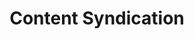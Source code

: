 ---
# This topic lives at
# https://digital.gov/topics/content-syndication

# Topic Title
title: "Content Syndication"

# description — keep it short and clear
# summary: ""

# Weight
weight: 1

# For more information on managing topics,
# see https://github.com/GSA/digitalgov.gov/wiki/topics
---